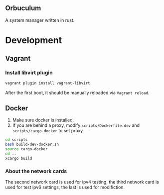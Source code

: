 Orbuculum
-------------------

A system manager written in rust.

Development
===================
Vagrant
-------------------

### Install libvirt plugin

```bash
vagrant plugin install vagrant-libvirt
```

After the first boot, it should be manually reloaded via `Vagrant reload`.

Docker
--------------------

1. Make sure docker is installed.
2. If you are behind a proxy, modify `scripts/Dockerfile.dev` and `scripts/cargo-docker` to set proxy

```bash
cd scripts
bash build-dev-docker.sh
source cargo-docker
cd ..
xcargo build
```

### About the network cards
The second network card is used for ipv4 testing, the third network card is used
for test ipv6 settings, the last is used for modifiction.
